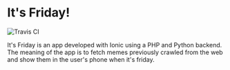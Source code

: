 # It's Friday!
![Travis CI](https://travis-ci.org/infinit89/itsfriday.svg?branch=master "Travis CI")

It's Friday is an app developed with Ionic using a PHP and Python backend. The meaning of the app is to fetch memes previously crawled from the web and show them in the user's phone when it's friday.
